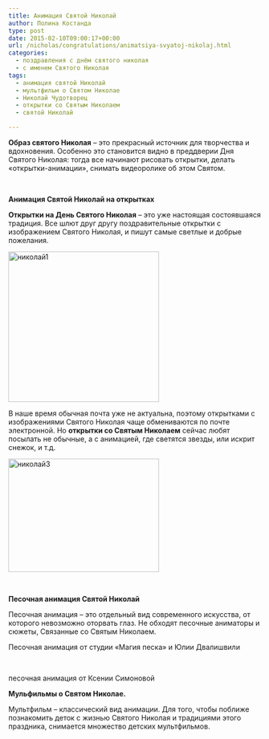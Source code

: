 ```yaml
---
title: Анимация Святой Николай
author: Полина Костанда
type: post
date: 2015-02-10T09:00:17+00:00
url: /nicholas/congratulations/animatsiya-svyatoj-nikolaj.html
categories:
  - поздравления с днём святого николая
  - с именем Святого Николая
tags:
  - анимация святой Николай
  - мультфильм о Святом Николае
  - Николай Чудотворец
  - открытки со Святым Николаем
  - святой Николай

---
```

**Образ святого Николая** – это прекрасный источник для творчества и вдохновения. Особенно это становится видно в преддверии Дня Святого Николая: тогда все начинают рисовать открытки, делать «открытки-анимации», снимать видеоролике об этом Святом.<!--more-->

&nbsp;

**Анимация Святой Николай на открытках**

**Открытки на День Святого Николая** – это уже настоящая состоявшаяся традиция. Все шлют друг другу поздравительные открытки с изображением Святого Николая, и пишут самые светлые и добрые пожелания.

[<img src="http://svyatoynikolay.ru/wp-content/uploads/2015/02/nikolaj1-300x300.gif" alt="николай1" width="300" height="300" class="alignnone size-medium wp-image-2747" srcset="http://svyatoynikolay.ru/wp-content/uploads/2015/02/nikolaj1-300x300.gif 300w, http://svyatoynikolay.ru/wp-content/uploads/2015/02/nikolaj1-150x150.gif 150w" sizes="(max-width: 300px) 100vw, 300px" />][1]

В наше время обычная почта уже не актуальна, поэтому открытками с изображениями Святого Николая чаще обмениваются по почте электронной. Но **открытки со Святым Николаем** сейчас любят посылать не обычные, а с анимацией, где светятся звезды, или искрит снежок, и т.д.

[<img src="http://svyatoynikolay.ru/wp-content/uploads/2015/02/nikolaj3-300x226.gif" alt="николай3" width="300" height="226" class="alignnone size-medium wp-image-2749" />][2]

&nbsp;

**Песочная анимация Святой Николай**

Песочная анимация – это отдельный вид современного искусства, от которого невозможно оторвать глаз. Не обходят песочные аниматоры и сюжеты, Связанные со Святым Николаем.

Песочная анимация от студии «Магия песка» и Юлии Двалишвили

&nbsp;



песочная анимация от Ксении Симоновой



**Мульфильмы о Святом Николае.**
  
Мультфильм – классический вид анимации. Для того, чтобы поближе познакомить деток с жизнью Святого Николая и традициями этого праздника, снимается множество детских мультфильмов.

 [1]: http://svyatoynikolay.ru/wp-content/uploads/2015/02/nikolaj1.gif
 [2]: http://svyatoynikolay.ru/wp-content/uploads/2015/02/nikolaj3.gif